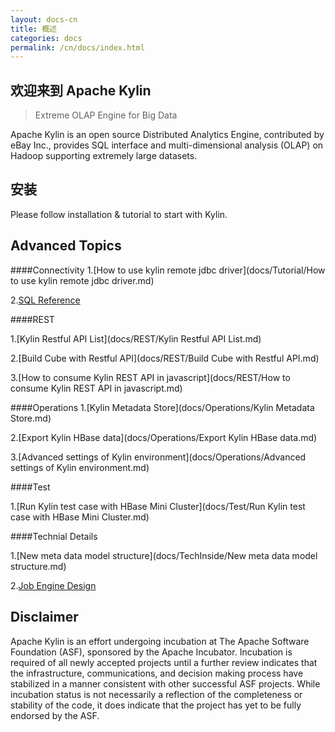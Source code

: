 ```yaml
---
layout: docs-cn
title: 概述
categories: docs
permalink: /cn/docs/index.html
---
```


欢迎来到 Apache Kylin
------------  
> Extreme OLAP Engine for Big Data

Apache Kylin is an open source Distributed Analytics Engine, contributed by eBay Inc., provides SQL interface and multi-dimensional analysis (OLAP) on Hadoop supporting extremely large datasets.

安装 
------------  
Please follow  installation & tutorial to start with Kylin.

Advanced Topics
-------  
####Connectivity
1.[How to use kylin remote jdbc driver](docs/Tutorial/How to use kylin remote jdbc driver.md)

2.[SQL Reference](https://github.com/apache/incubator-calcite/blob/master/doc/reference.md)

####REST

1.[Kylin Restful API List](docs/REST/Kylin Restful API List.md)

2.[Build Cube with Restful API](docs/REST/Build Cube with Restful API.md)

3.[How to consume Kylin REST API in javascript](docs/REST/How to consume Kylin REST API in javascript.md)

####Operations
1.[Kylin Metadata Store](docs/Operations/Kylin Metadata Store.md)

2.[Export Kylin HBase data](docs/Operations/Export Kylin HBase data.md)

3.[Advanced settings of Kylin environment](docs/Operations/Advanced settings of Kylin environment.md)

####Test

1.[Run Kylin test case with HBase Mini Cluster](docs/Test/Run Kylin test case with HBase Mini Cluster.md)


####Technial Details

1.[New meta data model structure](docs/TechInside/New meta data model structure.md)

2.[Job Engine Design](docs/JobEngine/Design.md)


## Disclaimer

Apache Kylin is an effort undergoing incubation at The Apache Software Foundation (ASF), sponsored by the Apache Incubator. Incubation is required of all newly accepted projects until a further review indicates that the infrastructure, communications, and decision making process have stabilized in a manner consistent with other successful ASF projects. While incubation status is not necessarily a reflection of the completeness or stability of the code, it does indicate that the project has yet to be fully endorsed by the ASF.
